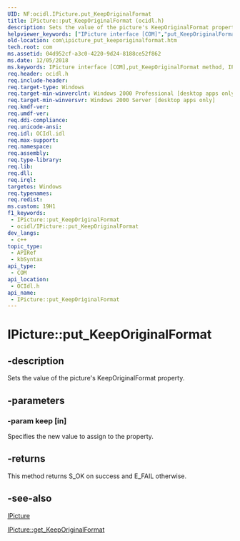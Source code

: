 ```yaml
---
UID: NF:ocidl.IPicture.put_KeepOriginalFormat
title: IPicture::put_KeepOriginalFormat (ocidl.h)
description: Sets the value of the picture's KeepOriginalFormat property.
helpviewer_keywords: ["IPicture interface [COM]","put_KeepOriginalFormat method","IPicture.put_KeepOriginalFormat","IPicture::put_KeepOriginalFormat","_ctrl_ipicture_put_keeporiginalformat","com.ipicture_put_keeporiginalformat","ocidl/IPicture::put_KeepOriginalFormat","put_KeepOriginalFormat","put_KeepOriginalFormat method [COM]","put_KeepOriginalFormat method [COM]","IPicture interface"]
old-location: com\ipicture_put_keeporiginalformat.htm
tech.root: com
ms.assetid: 04d952cf-a3c0-4220-9d24-8188ce52f862
ms.date: 12/05/2018
ms.keywords: IPicture interface [COM],put_KeepOriginalFormat method, IPicture.put_KeepOriginalFormat, IPicture::put_KeepOriginalFormat, _ctrl_ipicture_put_keeporiginalformat, com.ipicture_put_keeporiginalformat, ocidl/IPicture::put_KeepOriginalFormat, put_KeepOriginalFormat, put_KeepOriginalFormat method [COM], put_KeepOriginalFormat method [COM],IPicture interface
req.header: ocidl.h
req.include-header: 
req.target-type: Windows
req.target-min-winverclnt: Windows 2000 Professional [desktop apps only]
req.target-min-winversvr: Windows 2000 Server [desktop apps only]
req.kmdf-ver: 
req.umdf-ver: 
req.ddi-compliance: 
req.unicode-ansi: 
req.idl: OCIdl.idl
req.max-support: 
req.namespace: 
req.assembly: 
req.type-library: 
req.lib: 
req.dll: 
req.irql: 
targetos: Windows
req.typenames: 
req.redist: 
ms.custom: 19H1
f1_keywords:
 - IPicture::put_KeepOriginalFormat
 - ocidl/IPicture::put_KeepOriginalFormat
dev_langs:
 - c++
topic_type:
 - APIRef
 - kbSyntax
api_type:
 - COM
api_location:
 - OCIdl.h
api_name:
 - IPicture::put_KeepOriginalFormat
---
```


# IPicture::put_KeepOriginalFormat


## -description

Sets the value of the picture's KeepOriginalFormat property.

## -parameters

### -param keep [in]

Specifies the new value to assign to the property.

## -returns

This method returns S_OK on success and E_FAIL otherwise.

## -see-also

<a href="/windows/desktop/api/ocidl/nn-ocidl-ipicture">IPicture</a>



<a href="/windows/desktop/api/ocidl/nf-ocidl-ipicture-get_keeporiginalformat">IPicture::get_KeepOriginalFormat</a>

